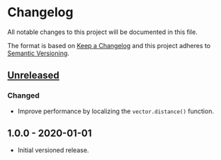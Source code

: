 # Changelog

All notable changes to this project will be documented in this file.

The format is based on [Keep a Changelog](http://keepachangelog.com/en/1.0.0/)
and this project adheres to [Semantic Versioning](http://semver.org/spec/v2.0.0.html).

## [Unreleased]

### Changed

- Improve performance by localizing the `vector.distance()` function.

## 1.0.0 - 2020-01-01

- Initial versioned release.

[Unreleased]: https://github.com/minetest-mods/gauges/compare/v1.0.0...HEAD
